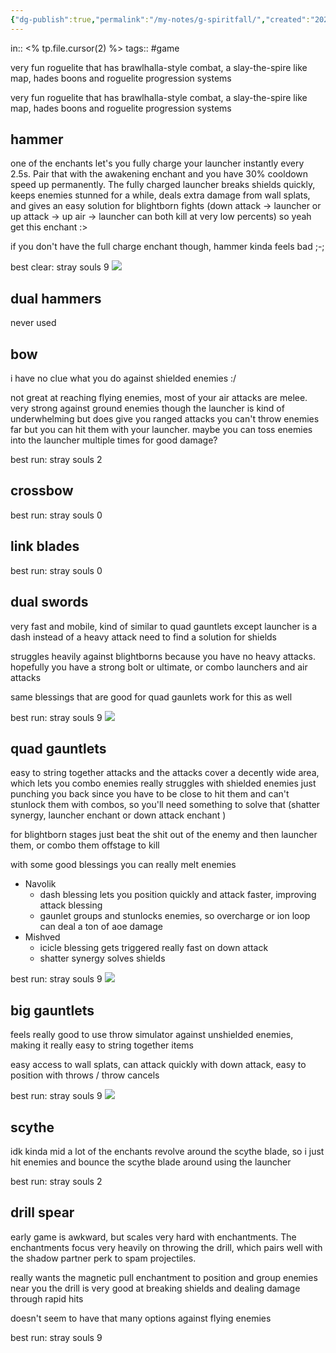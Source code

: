 ```yaml
---
{"dg-publish":true,"permalink":"/my-notes/g-spiritfall/","created":"2025-02-16T16:25:00.350-06:00","updated":"2025-02-17T13:06:15.441-06:00"}
---
```


in:: <% tp.file.cursor(2) %>
tags:: #game

very fun roguelite that has brawlhalla-style combat, a slay-the-spire like map, hades boons and roguelite progression systems 

very fun roguelite that has brawlhalla-style combat, a slay-the-spire like map, hades boons and roguelite progression systems 

## hammer
one of the enchants let's you fully charge your launcher instantly every 2.5s. Pair that with the awakening enchant and you have 30% cooldown speed up permanently. 
The fully charged launcher breaks shields quickly, keeps enemies stunned for a while, deals extra damage from wall splats, and gives an easy solution for blightborn fights (down attack -> launcher or up attack -> up air -> launcher can both kill at very low percents)
so yeah get this enchant :>

if you don't have the full charge enchant though, hammer kinda feels bad ;-;

best clear: stray souls 9
![](https://i.imgur.com/LBlbhOo.jpeg)


## dual hammers
never used

## bow
i have no clue what you do against shielded enemies :/

not great at reaching flying enemies, most of your air attacks are melee. very strong against ground enemies though
the launcher is kind of underwhelming but does give you ranged attacks
you can't throw enemies far but you can hit them with your launcher. maybe you can toss enemies into the launcher multiple times for good damage?

best run: stray souls 2

## crossbow

best run: stray souls 0

## link blades

best run: stray souls 0

## dual swords
very fast and mobile, kind of similar to quad gauntlets except launcher is a dash instead of a heavy attack
need to find a solution for shields

struggles heavily against blightborns because you have no heavy attacks. hopefully you have a strong bolt or ultimate, or combo launchers and air attacks

same blessings that are good for quad gaunlets work for this as well

best run: stray souls 9
![](https://i.imgur.com/IZJhbWw.jpeg)


## quad gauntlets
easy to string together attacks and the attacks cover a decently wide area, which lets you combo enemies
really struggles with shielded enemies just punching you back since you have to be close to hit them and can't stunlock them with combos, so you'll need something to solve that (shatter synergy, launcher enchant or down attack enchant )

for blightborn stages just beat the shit out of the enemy and then launcher them, or combo them offstage to kill

with some good blessings you can really melt enemies
- Navolik 
	- dash blessing lets you position quickly and attack faster, improving attack blessing
	- gaunlet groups and stunlocks enemies, so overcharge or ion loop can deal a ton of aoe damage
- Mishved
	- icicle blessing gets triggered really fast on down attack
	- shatter synergy solves shields

best run: stray souls 9
![](https://i.imgur.com/tbKVc6S.jpeg)

## big gauntlets
feels really good to use
throw simulator against unshielded enemies, making it really easy to string together items

easy access to wall splats, can attack quickly with down attack, easy to position with throws / throw cancels

best run: stray souls 9
![](https://i.imgur.com/jTU8n96.jpeg)


## scythe
idk kinda mid
a lot of the enchants revolve around the scythe blade, so i just hit enemies and bounce the scythe blade around using the launcher

best run: stray souls 2

## drill spear
early game is awkward, but scales very hard with enchantments. The enchantments focus very heavily on throwing the drill, which pairs well with the shadow partner perk to spam projectiles.

really wants the magnetic pull enchantment to position and group enemies near you
the drill is very good at breaking shields and dealing damage through rapid hits

doesn't seem to have that many options against flying enemies

best run: stray souls 9